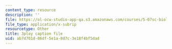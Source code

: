 ```yaml
---
content_type: resource
description: ''
file: https://ol-ocw-studio-app-qa.s3.amazonaws.com/courses/5-07sc-biological-chemistry-i-fall-2013/ab7d701d06df5e1a8d7c3e18f4bf5dad_qa8IepmE5Mw.vtt
file_type: application/x-subrip
resourcetype: Other
title: 3play caption file
uid: ab7d701d-06df-5e1a-8d7c-3e18f4bf5dad
---
```


